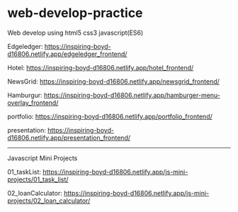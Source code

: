 # web-develop-practice
Web develop using html5 css3 javascript(ES6)

Edgeledger: https://inspiring-boyd-d16806.netlify.app/edgeledger_frontend/

Hotel: https://inspiring-boyd-d16806.netlify.app/hotel_frontend/

NewsGrid: https://inspiring-boyd-d16806.netlify.app/newsgrid_frontend/

Hamburgur: https://inspiring-boyd-d16806.netlify.app/hamburger-menu-overlay_frontend/

portfolio: https://inspiring-boyd-d16806.netlify.app/portfolio_frontend/

presentation: https://inspiring-boyd-d16806.netlify.app/presentation_frontend/

--------------------------------------------------------------------------------------------------

Javascript Mini Projects

01_taskList: https://inspiring-boyd-d16806.netlify.app/js-mini-projects/01_task_list/

02_loanCalculator: https://inspiring-boyd-d16806.netlify.app/js-mini-projects/02_loan_calculator/
